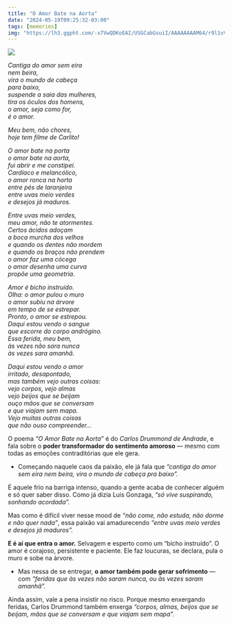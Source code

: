 ```yaml
---
title: "O Amor Bate na Aorta"
date: "2024-05-19T09:25:32-03:00"
tags: [memories]
img: "https://lh3.ggpht.com/-x7VwQDKoEAI/USGCabGsuiI/AAAAAAAAM64/r9l1vV0Anvs/tumblr_mhw8e4IAf41qzhfqvo1_500%25255B4%25255D.gif?imgmax=800"
---
```


![](https://lh3.ggpht.com/-x7VwQDKoEAI/USGCabGsuiI/AAAAAAAAM64/r9l1vV0Anvs/tumblr_mhw8e4IAf41qzhfqvo1_500%25255B4%25255D.gif?imgmax=800)

_Cantiga do amor sem eira_  
_nem beira,_  
_vira o mundo de cabeça_  
_para baixo,_  
_suspende a saia das mulheres,_  
_tira os óculos dos homens,_  
_o amor, seja como for,_  
_é o amor._  
  
_Meu bem, não chores,_  
_hoje tem filme de Carlito!_  
  
_O amor bate na porta_  
_o amor bate na aorta,_  
_fui abrir e me constipei._  
_Cardíaco e melancólico,_  
_o amor ronca na horta_  
_entre pés de laranjeira_  
_entre uvas meio verdes_  
_e desejos já maduros._  
  
_Entre uvas meio verdes,_  
_meu amor, não te atormentes._  
_Certos ácidos adoçam_  
_a boca murcha dos velhos_  
_e quando os dentes não mordem_  
_e quando os braços não prendem_  
_o amor faz uma cócega_  
_o amor desenha uma curva_  
_propõe uma geometria._  
  
_Amor é bicho instruído._  
_Olha: o amor pulou o muro_  
_o amor subiu na árvore_  
_em tempo de se estrepar._  
_Pronto, o amor se estrepou._  
_Daqui estou vendo o sangue_  
_que escorre do corpo andrógino._  
_Essa ferida, meu bem,_  
_às vezes não sara nunca_  
_às vezes sara amanhã._  
  
_Daqui estou vendo o amor_  
_irritado, desapontado,_  
_mas também vejo outras coisas:_  
_vejo corpos, vejo almas_  
_vejo beijos que se beijam_  
_ouço mãos que se conversam_  
_e que viajam sem mapa._  
_Vejo muitas outras coisas_  
_que não ouso compreender..._

O poema  _“O Amor Bate na Aorta”_  é do *Carlos Drummond de Andrade*, e fala sobre o  **poder transformador do sentimento amoroso**  — mesmo com todas as emoções contraditórias que ele gera.

-   Começando naquele caos da paixão, ele já fala que  _“cantiga do amor sem eira nem beira, vira o mundo de cabeça pra baixo”._
    

É aquele frio na barriga intenso, quando a gente acaba de conhecer alguém e só quer saber disso. Como já dizia Luis Gonzaga,  _“só vive suspirando, sonhando acordada”._

Mas como é difícil viver nesse mood de _“não come, não estuda, não dorme e não quer nada”_, essa paixão vai amadurecendo  _“entre uvas meio verdes e desejos já maduros”._

**E é aí que entra o amor.** Selvagem e esperto como um “bicho instruído”. O amor é corajoso, persistente e paciente. Ele faz loucuras, se declara, pula o muro e sobe na árvore.

-   Mas nessa de se entregar,  **o amor também pode gerar sofrimento**  — com  _“feridas que às vezes não saram nunca, ou às vezes saram amanhã”._
    

Ainda assim, vale a pena insistir no risco. Porque mesmo enxergando feridas, Carlos Drummond também enxerga  _“corpos, almas, beijos que se beijam, mãos que se conversam e que viajam sem mapa”._
